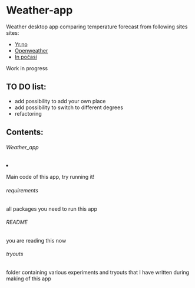 # Weather-app

Weather desktop app comparing temperature forecast from following sites sites:

<ul>
<li><a href = "https://www.yr.no/en">Yr.no</a></li>
<li><a href = "https://openweathermap.org/">Openweather</a></li>
<li><a href = "https://www.in-pocasi.cz/">In počasí</a></li>
</ul>


Work in progress

## TO DO list:
<ul>
<li>add possibility to add your own place</li>
<li>add possibility to switch to different degrees</li>
<li>refactoring</li>
</ul>


## Contents:

<h6>Weather_app</h6>
<li><p>Main code of this app, try running it!</p></li>
<h6>requirements</h6>
<p>all packages you need to run this app</p>
<h6>README</h6>
<p>you are reading this now</p>
<h6>tryouts</h6>
<p>folder containing various experiments and tryouts that I have written during making of this app</p>
